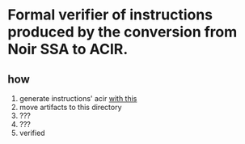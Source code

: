 # Formal verifier of instructions produced by the conversion from Noir SSA to ACIR.

##

## how

1. generate instructions' acir [with this](../../../../../noir/noir-repo/compiler/noirc_evaluator/ssa_test/)
2. move artifacts to this directory
3. ???
4. ???
5. verified
